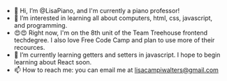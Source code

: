- 👋 Hi, I’m @LisaPiano, and I'm currently a piano professor!
- 👀 I’m interested in learning all about computers, html, css, javascript, and programming.
- 😍😍 Right now, I'm on the 8th unit of the Team Treehouse frontend techdegree. I also love Free Code Camp and plan to use more of their recources. 
- 🌱 I’m currently learning getters and setters in javascript. I hope to begin learning about React soon.
- 📫 How to reach me: you can email me at lisacampiwalters@gmail.com

<!---
LisaPiano/LisaPiano is a ✨ special ✨ repository because its `README.md` (this file) appears on your GitHub profile.
You can click the Preview link to take a look at your changes.
--->
